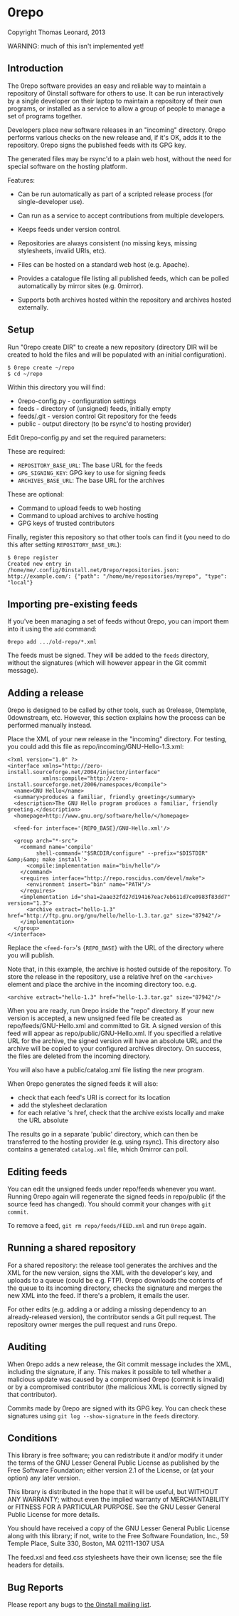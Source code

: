 0repo
=====

Copyright Thomas Leonard, 2013


WARNING: much of this isn't implemented yet!


Introduction
------------

The 0repo software provides an easy and reliable way to maintain a repository
of 0install software for others to use. It can be run interactively by a single
developer on their laptop to maintain a repository of their own programs, or
installed as a service to allow a group of people to manage a set of programs
together.

Developers place new software releases in an "incoming" directory. 0repo
performs various checks on the new release and, if it's OK, adds it to the
repository. 0repo signs the published feeds with its GPG key.

The generated files may be rsync'd to a plain web host, without the need for
special software on the hosting platform.

Features:

- Can be run automatically as part of a scripted release process (for
  single-developer use).

- Can run as a service to accept contributions from multiple developers.

- Keeps feeds under version control.

- Repositories are always consistent (no missing keys, missing stylesheets,
  invalid URIs, etc).

- Files can be hosted on a standard web host (e.g. Apache).

- Provides a catalogue file listing all published feeds, which can be polled
  automatically by mirror sites (e.g. 0mirror).

- Supports both archives hosted within the repository and archives hosted
  externally.


Setup
-----

Run "0repo create DIR" to create a new repository (directory DIR will be
created to hold the files and will be populated with an initial configuration).

    $ 0repo create ~/repo
    $ cd ~/repo

Within this directory you will find:

- 0repo-config.py - configuration settings
- feeds	        - directory of (unsigned) feeds, initially empty
- feeds/.git	- version control Git repository for the feeds
- public	        - output directory (to be rsync'd to hosting provider)

Edit 0repo-config.py and set the required parameters:

These are required:

- `REPOSITORY_BASE_URL`: The base URL for the feeds
- `GPG_SIGNING_KEY`: GPG key to use for signing feeds
- `ARCHIVES_BASE_URL`: The base URL for the archives

These are optional:

- Command to upload feeds to web hosting
- Command to upload archives to archive hosting
- GPG keys of trusted contributors

Finally, register this repository so that other tools can find it (you need to do this after setting `REPOSITORY_BASE_URL`):

    $ 0repo register
    Created new entry in /home/me/.config/0install.net/0repo/repositories.json:
    http://example.com/: {"path": "/home/me/repositories/myrepo", "type": "local"}


Importing pre-existing feeds
----------------------------

If you've been managing a set of feeds without 0repo, you can import them into it using the `add` command:

    0repo add .../old-repo/*.xml

The feeds must be signed. They will be added to the `feeds` directory, without the signatures (which will however
appear in the Git commit message).


Adding a release
----------------

0repo is designed to be called by other tools, such as 0release, 0template,
0downstream, etc. However, this section explains how the process can be
performed manually instead.

Place the XML of your new release in the "incoming" directory. For testing,
you could add this file as repo/incoming/GNU-Hello-1.3.xml:

    <?xml version="1.0" ?>
    <interface xmlns="http://zero-install.sourceforge.net/2004/injector/interface"
               xmlns:compile="http://zero-install.sourceforge.net/2006/namespaces/0compile">
      <name>GNU Hello</name>
      <summary>produces a familiar, friendly greeting</summary>
      <description>The GNU Hello program produces a familiar, friendly greeting.</description>
      <homepage>http://www.gnu.org/software/hello/</homepage>
    
      <feed-for interface='{REPO_BASE}/GNU-Hello.xml'/>
    
      <group arch="*-src">
        <command name='compile'
	         shell-command='"$SRCDIR/configure" --prefix="$DISTDIR" &amp;&amp; make install'>
          <compile:implementation main="bin/hello"/>
        </command>
        <requires interface="http://repo.roscidus.com/devel/make">
          <environment insert="bin" name="PATH"/>
        </requires>
        <implementation id="sha1=2aae32fd27d194167eac7eb611d7ce0983f83dd7" version="1.3">
          <archive extract="hello-1.3" href="http://ftp.gnu.org/gnu/hello/hello-1.3.tar.gz" size="87942"/>
        </implementation>
      </group>
    </interface>

Replace the `<feed-for>`'s `{REPO_BASE}` with the URL of the directory where
you will publish.

Note that, in this example, the archive is hosted outside of the repository. To
store the release in the repository, use a relative href on the `<archive>`
element and place the archive in the incoming directory too. e.g.

    <archive extract="hello-1.3" href="hello-1.3.tar.gz" size="87942"/>

When you are ready, run 0repo inside the "repo" directory. If your new version
is accepted, a new unsigned feed file be created as repo/feeds/GNU-Hello.xml
and committed to Git. A signed version of this feed will appear as
repo/public/GNU-Hello.xml. If you specified a relative URL for the archive, the
signed version will have an absolute URL and the archive will be copied to your
configured archives directory. On success, the files are deleted from the
incoming directory.

You will also have a public/catalog.xml file listing the new program.

When 0repo generates the signed feeds it will also:

- check that each feed's URI is correct for its location
- add the stylesheet declaration
- for each relative <archive>'s href, check that the archive exists
  locally and make the URL absolute

The results go in a separate 'public' directory, which can then be
transferred to the hosting provider (e.g. using rsync). This directory
also contains a generated `catalog.xml` file, which 0mirror can poll.


Editing feeds
-------------

You can edit the unsigned feeds under repo/feeds whenever you want. Running
0repo again will regenerate the signed feeds in repo/public (if the source feed
has changed). You should commit your changes with `git commit`.

To remove a feed, `git rm repo/feeds/FEED.xml` and run `0repo` again.


Running a shared repository
---------------------------

For a shared repository: the release tool generates the archives and
the XML for the new version, signs the XML with the developer's key,
and uploads to a queue (could be e.g. FTP). 0repo downloads the
contents of the queue to its incoming directory, checks the signature
and merges the new XML into the feed. If there's a problem, it emails
the user.

For other edits (e.g. adding a <package-implementation> or adding a missing
dependency to an already-released version), the contributor sends a Git pull
request. The repository owner merges the pull request and runs
0repo.


Auditing
--------

When 0repo adds a new release, the Git commit message includes the XML,
including the signature, if any. This makes it possible to tell whether a
malicious update was caused by a compromised 0repo (commit is invalid) or by a
compromised contributor (the malicious XML is correctly signed by that
contributor).

Commits made by 0repo are signed with its GPG key. You can check these
signatures using `git log --show-signature` in the `feeds` directory.


Conditions
----------

This library is free software; you can redistribute it and/or
modify it under the terms of the GNU Lesser General Public
License as published by the Free Software Foundation; either
version 2.1 of the License, or (at your option) any later version.

This library is distributed in the hope that it will be useful,
but WITHOUT ANY WARRANTY; without even the implied warranty of
MERCHANTABILITY or FITNESS FOR A PARTICULAR PURPOSE.  See the GNU
Lesser General Public License for more details.

You should have received a copy of the GNU Lesser General Public
License along with this library; if not, write to the Free Software
Foundation, Inc., 59 Temple Place, Suite 330, Boston, MA 02111-1307  USA

The feed.xsl and feed.css stylesheets have their own license; see
the file headers for details.


Bug Reports
-----------

Please report any bugs to [the 0install mailing list](http://0install.net/support.html).
